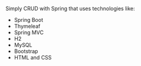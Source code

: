 Simply CRUD with Spring that uses technologies like:
- Spring Boot
- Thymeleaf
- Spring MVC
- H2
- MySQL
- Bootstrap
- HTML and CSS